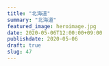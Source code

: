 ```yaml
---
title: "北海道"
summary: "北海道"
featured_image: heroimage.jpg
date: 2020-05-06T12:00:00+09:00
publishdate: 2020-05-06
draft: true
slug: 47
---
```

